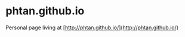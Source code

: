 phtan.github.io
===============

Personal page living at [http://phtan.github.io/](http://phtan.github.io/)